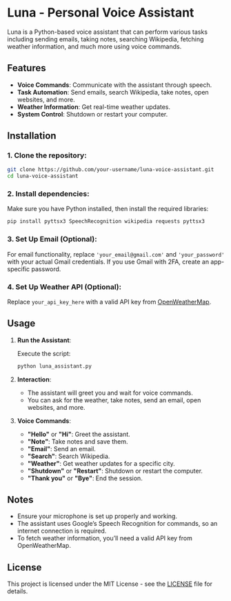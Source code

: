 # Luna - Personal Voice Assistant

Luna is a Python-based voice assistant that can perform various tasks including sending emails, taking notes, searching Wikipedia, fetching weather information, and much more using voice commands.

## Features
- **Voice Commands**: Communicate with the assistant through speech.
- **Task Automation**: Send emails, search Wikipedia, take notes, open websites, and more.
- **Weather Information**: Get real-time weather updates.
- **System Control**: Shutdown or restart your computer.

## Installation

### 1. Clone the repository:

```bash
git clone https://github.com/your-username/luna-voice-assistant.git
cd luna-voice-assistant
```

### 2. Install dependencies:

Make sure you have Python installed, then install the required libraries:

```bash
pip install pyttsx3 SpeechRecognition wikipedia requests pyttsx3
```

### 3. Set Up Email (Optional):
For email functionality, replace `'your_email@gmail.com'` and `'your_password'` with your actual Gmail credentials. If you use Gmail with 2FA, create an app-specific password.

### 4. Set Up Weather API (Optional):
Replace `your_api_key_here` with a valid API key from [OpenWeatherMap](https://openweathermap.org/).

## Usage

1. **Run the Assistant**:

   Execute the script:

   ```bash
   python luna_assistant.py
   ```

2. **Interaction**:

   - The assistant will greet you and wait for voice commands.
   - You can ask for the weather, take notes, send an email, open websites, and more.

3. **Voice Commands**:

   - **"Hello"** or **"Hi"**: Greet the assistant.
   - **"Note"**: Take notes and save them.
   - **"Email"**: Send an email.
   - **"Search"**: Search Wikipedia.
   - **"Weather"**: Get weather updates for a specific city.
   - **"Shutdown"** or **"Restart"**: Shutdown or restart the computer.
   - **"Thank you"** or **"Bye"**: End the session.

## Notes
- Ensure your microphone is set up properly and working.
- The assistant uses Google’s Speech Recognition for commands, so an internet connection is required.
- To fetch weather information, you’ll need a valid API key from OpenWeatherMap.

## License
This project is licensed under the MIT License - see the [LICENSE](LICENSE) file for details.

